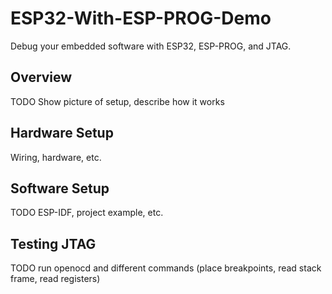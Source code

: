 # ESP32-With-ESP-PROG-Demo
Debug your embedded software with ESP32, ESP-PROG, and JTAG.

## Overview

TODO Show picture of setup, describe how it works

## Hardware Setup

Wiring, hardware, etc.

## Software Setup

TODO ESP-IDF, project example, etc.

## Testing JTAG

TODO run openocd and different commands (place breakpoints, read stack frame, read registers)
